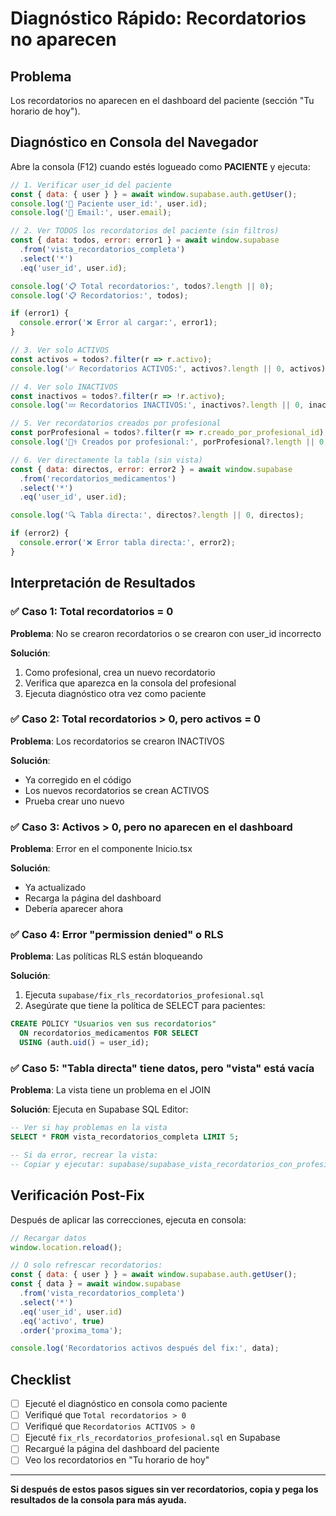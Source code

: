 # Diagnóstico Rápido: Recordatorios no aparecen

## Problema
Los recordatorios no aparecen en el dashboard del paciente (sección "Tu horario de hoy").

## Diagnóstico en Consola del Navegador

Abre la consola (F12) cuando estés logueado como **PACIENTE** y ejecuta:

```javascript
// 1. Verificar user_id del paciente
const { data: { user } } = await window.supabase.auth.getUser();
console.log('👤 Paciente user_id:', user.id);
console.log('👤 Email:', user.email);

// 2. Ver TODOS los recordatorios del paciente (sin filtros)
const { data: todos, error: error1 } = await window.supabase
  .from('vista_recordatorios_completa')
  .select('*')
  .eq('user_id', user.id);

console.log('📋 Total recordatorios:', todos?.length || 0);
console.log('📋 Recordatorios:', todos);

if (error1) {
  console.error('❌ Error al cargar:', error1);
}

// 3. Ver solo ACTIVOS
const activos = todos?.filter(r => r.activo);
console.log('✅ Recordatorios ACTIVOS:', activos?.length || 0, activos);

// 4. Ver solo INACTIVOS
const inactivos = todos?.filter(r => !r.activo);
console.log('💤 Recordatorios INACTIVOS:', inactivos?.length || 0, inactivos);

// 5. Ver recordatorios creados por profesional
const porProfesional = todos?.filter(r => r.creado_por_profesional_id);
console.log('👨‍⚕️ Creados por profesional:', porProfesional?.length || 0, porProfesional);

// 6. Ver directamente la tabla (sin vista)
const { data: directos, error: error2 } = await window.supabase
  .from('recordatorios_medicamentos')
  .select('*')
  .eq('user_id', user.id);

console.log('🔍 Tabla directa:', directos?.length || 0, directos);

if (error2) {
  console.error('❌ Error tabla directa:', error2);
}
```

## Interpretación de Resultados

### ✅ Caso 1: Total recordatorios = 0
**Problema**: No se crearon recordatorios o se crearon con user_id incorrecto

**Solución**:
1. Como profesional, crea un nuevo recordatorio
2. Verifica que aparezca en la consola del profesional
3. Ejecuta diagnóstico otra vez como paciente

### ✅ Caso 2: Total recordatorios > 0, pero activos = 0
**Problema**: Los recordatorios se crearon INACTIVOS

**Solución**:
- Ya corregido en el código
- Los nuevos recordatorios se crean ACTIVOS
- Prueba crear uno nuevo

### ✅ Caso 3: Activos > 0, pero no aparecen en el dashboard
**Problema**: Error en el componente Inicio.tsx

**Solución**:
- Ya actualizado
- Recarga la página del dashboard
- Debería aparecer ahora

### ✅ Caso 4: Error "permission denied" o RLS
**Problema**: Las políticas RLS están bloqueando

**Solución**:
1. Ejecuta `supabase/fix_rls_recordatorios_profesional.sql`
2. Asegúrate que tiene la política de SELECT para pacientes:

```sql
CREATE POLICY "Usuarios ven sus recordatorios"
  ON recordatorios_medicamentos FOR SELECT
  USING (auth.uid() = user_id);
```

### ✅ Caso 5: "Tabla directa" tiene datos, pero "vista" está vacía
**Problema**: La vista tiene un problema en el JOIN

**Solución**:
Ejecuta en Supabase SQL Editor:

```sql
-- Ver si hay problemas en la vista
SELECT * FROM vista_recordatorios_completa LIMIT 5;

-- Si da error, recrear la vista:
-- Copiar y ejecutar: supabase/supabase_vista_recordatorios_con_profesional.sql
```

## Verificación Post-Fix

Después de aplicar las correcciones, ejecuta en consola:

```javascript
// Recargar datos
window.location.reload();

// O solo refrescar recordatorios:
const { data: { user } } = await window.supabase.auth.getUser();
const { data } = await window.supabase
  .from('vista_recordatorios_completa')
  .select('*')
  .eq('user_id', user.id)
  .eq('activo', true)
  .order('proxima_toma');

console.log('Recordatorios activos después del fix:', data);
```

## Checklist

- [ ] Ejecuté el diagnóstico en consola como paciente
- [ ] Verifiqué que `Total recordatorios > 0`
- [ ] Verifiqué que `Recordatorios ACTIVOS > 0`
- [ ] Ejecuté `fix_rls_recordatorios_profesional.sql` en Supabase
- [ ] Recargué la página del dashboard del paciente
- [ ] Veo los recordatorios en "Tu horario de hoy"

---

**Si después de estos pasos sigues sin ver recordatorios, copia y pega los resultados de la consola para más ayuda.**
